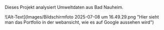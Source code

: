 Dieses Projekt analysiert Umweltdaten aus Bad Nauheim.

![Alt-Text](Images/Bildschirm­foto 2025-07-08 um 16.49.29.png "Hier sieht man das Portfolio in der webansicht, wie es auf Google aussehen wird")